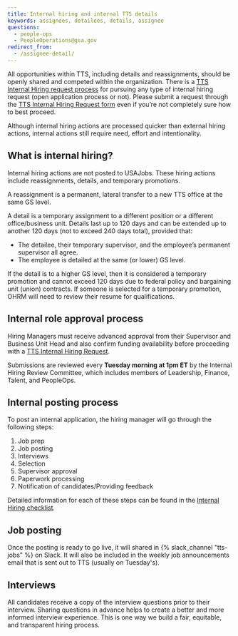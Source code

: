 ```yaml
---
title: Internal hiring and internal TTS details
keywords: assignees, detailees, details, assignee
questions:
  - people-ops
  - PeopleOperations@gsa.gov
redirect_from:
  - /assignee-detail/
---
```


All opportunities within TTS, including details and reassignments, should be
openly shared and competed within the organization. There is a
[TTS Internal Hiring request process](https://docs.google.com/document/d/11EaJO13KL7-NKMu8HwQsJS7nckPFPj5sbKcTwf9jKHc/edit)
for pursuing any type of internal hiring request (open application process or
not). Please submit a request through the
[TTS Internal Hiring Request form](https://forms.gle/hD2XkzivybBQzNWE6) even if
you’re not completely sure how to best proceed.

Although internal hiring actions are processed quicker than external hiring
actions, internal actions still require need, effort and intentionality.

## What is internal hiring?

Internal hiring actions are not posted to USAJobs. These hiring actions include reassignments, details, and temporary promotions.

A reassignment is a permanent, lateral transfer to a new TTS office at the same GS level.

A detail is a temporary assignment to a different position or a different office/business unit. Details last up to 120 days and can be extended up
to another 120 days (not to exceed 240 days total), provided that:

- The detailee, their temporary supervisor, and the employee’s permanent supervisor all agree.
- The employee is detailed at the same (or lower) GS level.

If the detail is to a higher GS level, then it is considered a temporary promotion and cannot exceed 120 days due to federal policy and bargaining unit (union) contracts. If someone is selected for a temporary promotion, OHRM will need to review their resume for qualifications.

## Internal role approval process

Hiring Managers must receive advanced approval from their Supervisor and
Business Unit Head and also confirm funding availability before proceeding with
a [TTS Internal Hiring Request](https://forms.gle/hD2XkzivybBQzNWE6).

Submissions are reviewed every **Tuesday morning at 1pm ET** by the Internal
Hiring Review Committee, which includes members of Leadership, Finance, Talent,
and PeopleOps.

## Internal posting process

To post an internal application, the hiring manager will go through the following steps:

1. Job prep
2. Job posting
3. Interviews
4. Selection
5. Supervisor approval
6. Paperwork processing
7. Notification of candidates/Providing feedback

Detailed information for each of these steps can be found in the [Internal Hiring checklist](https://docs.google.com/spreadsheets/d/1RyQt20hs8ylFl_MmJwOxqEQeZ8AYquH24MFrLbtuFVw/edit#gid=0). 

## Job posting

Once the posting is ready to go live, it will shared in {% slack_channel "tts-jobs" %} on Slack. It will also be included in the weekly job announcements email that is sent out to TTS (usually on Tuesday's).

## Interviews

All candidates receive a copy of the interview questions prior to their interview. Sharing questions in
advance helps to create a better and more informed interview experience. This is one way we build a fair, equitable, and transparent
hiring process. 
